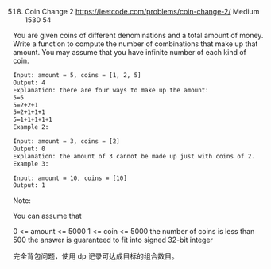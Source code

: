 518. Coin Change 2
https://leetcode.com/problems/coin-change-2/
Medium
1530
54

You are given coins of different denominations and a total amount of money. Write a function to compute the number of combinations that make up that amount. You may assume that you have infinite number of each kind of coin.

```html
Input: amount = 5, coins = [1, 2, 5]
Output: 4
Explanation: there are four ways to make up the amount:
5=5
5=2+2+1
5=2+1+1+1
5=1+1+1+1+1
Example 2:

Input: amount = 3, coins = [2]
Output: 0
Explanation: the amount of 3 cannot be made up just with coins of 2.
Example 3:

Input: amount = 10, coins = [10] 
Output: 1
```
Note:

You can assume that

0 <= amount <= 5000
1 <= coin <= 5000
the number of coins is less than 500
the answer is guaranteed to fit into signed 32-bit integer




完全背包问题，使用 dp 记录可达成目标的组合数目。    
  
  
  